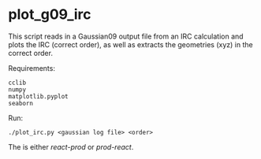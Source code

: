 # plot_g09_irc
This script reads in a Gaussian09 output file from an IRC calculation and plots the IRC (correct order), as well as extracts the geometries (xyz) in the correct order.

Requirements:
```
cclib
numpy
matplotlib.pyplot
seaborn
```
Run:
```
./plot_irc.py <gaussian log file> <order>
```
The *<order>* is either *react-prod* or *prod-react*.
